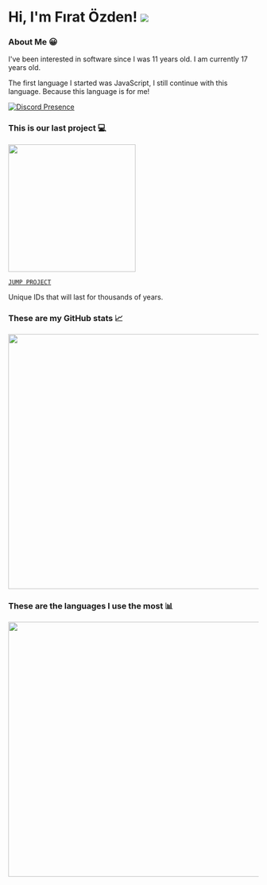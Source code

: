# Hi, I'm Fırat Özden! <img src="https://komarev.com/ghpvc/?username=fir4tozden&label=Profile%20Views"/>

### About Me 😀

I've been interested in software since I was 11 years old. I am currently 17 years old.

The first language I started was JavaScript, I still continue with this language. Because this language is for me!

[![Discord Presence](https://lanyard.cnrad.dev/api/586957794645901342)](https://discord.com/users/586957794645901342)

### This is our last project 💻

<img src="https://i.ibb.co/wh9kNmsD/unknown.png" width="256px"/>

[`JUMP PROJECT`](https://npmjs.com/package/uuniq)

Unique IDs that will last for thousands of years.

### These are my GitHub stats 📈

<img src="https://github-readme-stats.vercel.app/api?username=fir4tozden&show_icons=true&theme=tokyonight" width="512px"/>

### These are the languages I use the most 📊

<img src="https://github-readme-stats.vercel.app/api/top-langs?username=fir4tozden&layout=compact&theme=tokyonight" width="512px"/>

